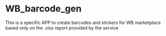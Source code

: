 # WB_barcode_gen
This is a specific APP to create barcodes and stickers for WB marketplace based only on the .xlsx report provided by the service
